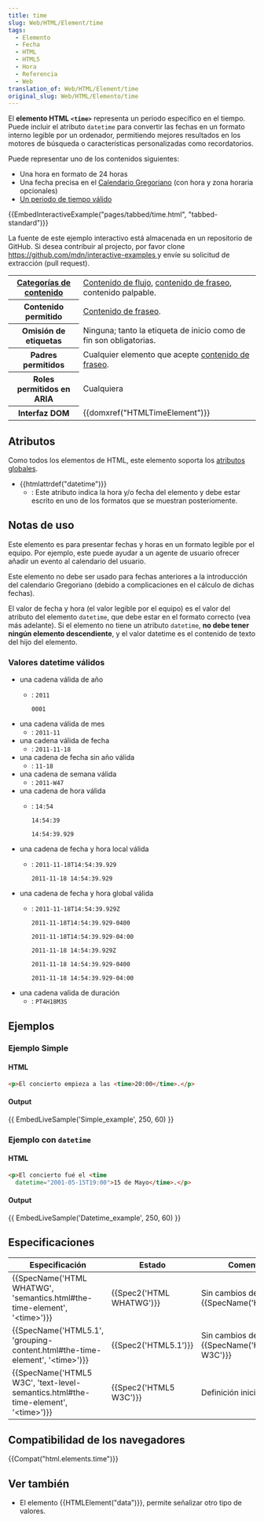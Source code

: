```yaml
---
title: time
slug: Web/HTML/Element/time
tags:
  - Elemento
  - Fecha
  - HTML
  - HTML5
  - Hora
  - Referencia
  - Web
translation_of: Web/HTML/Element/time
original_slug: Web/HTML/Elemento/time
---
```

El **elemento HTML `<time>`** representa un periodo específico en el tiempo. Puede incluir el atributo `datetime` para convertir las fechas en un formato interno legible por un ordenador, permitiendo mejores resultados en los motores de búsqueda o características personalizadas como recordatorios.

Puede representar uno de los contenidos siguientes:

- Una hora en formato de 24 horas
- Una fecha precisa en el [Calendario Gregoriano](https://es.wikipedia.org/wiki/Calendario_gregoriano) (con hora y zona horaria opcionales)
- [Un periodo de tiempo válido](https://www.w3.org/TR/2014/REC-html5-20141028/infrastructure.html#valid-duration-string)

{{EmbedInteractiveExample("pages/tabbed/time.html", "tabbed-standard")}}

La fuente de este ejemplo interactivo está almacenada en un repositorio de GitHub. Si desea contribuir al projecto, por favor clone [https://github.com/mdn/interactive-examples ](https://github.com/mdn/interactive-examples)y envíe su solicitud de extracción (pull request).

<table class="properties">
  <tbody>
    <tr>
      <th scope="row">
        <a href="/en-US/docs/Web/HTML/Content_categories"
          >Categorías de contenido</a
        >
      </th>
      <td>
        <a href="/en-US/docs/Web/HTML/Content_categories#Flow_content"
          >Contenido de flujo</a
        >,
        <a href="/en-US/docs/HTML/Content_categories#Phrasing_content"
          >contenido de fraseo</a
        >, contenido palpable.
      </td>
    </tr>
    <tr>
      <th scope="row">Contenido permitido</th>
      <td>
        <a href="/en-US/docs/HTML/Content_categories#Phrasing_content"
          >Contenido de fraseo</a
        >.
      </td>
    </tr>
    <tr>
      <th scope="row">Omisión de etiquetas</th>
      <td>
        Ninguna; tanto la etiqueta de inicio como de fin son obligatorias.
      </td>
    </tr>
    <tr>
      <th scope="row">Padres permitidos</th>
      <td>
        Cualquier elemento que acepte
        <a href="/en-US/docs/HTML/Content_categories#Phrasing_content"
          >contenido de fraseo</a
        >.
      </td>
    </tr>
    <tr>
      <th scope="row">Roles permitidos en ARIA</th>
      <td>Cualquiera</td>
    </tr>
    <tr>
      <th scope="row">Interfaz DOM</th>
      <td>{{domxref("HTMLTimeElement")}}</td>
    </tr>
  </tbody>
</table>

## Atributos

Como todos los elementos de HTML, este elemento soporta los [atributos globales](/es/docs/Web/HTML/Atributos_Globales).

- {{htmlattrdef("datetime")}}
  - : Este atributo indica la hora y/o fecha del elemento y debe estar escrito en uno de los formatos que se muestran posteriomente.

## Notas de uso

Este elemento es para presentar fechas y horas en un formato legible por el equipo. Por ejemplo, este puede ayudar a un agente de usuario ofrecer añadir un evento al calendario del usuario.

Este elemento no debe ser usado para fechas anteriores a la introducción del calendario Gregoriano (debido a complicaciones en el cálculo de dichas fechas).

El valor de fecha y hora (el valor legible por el equipo) es el valor del atributo del elemento `datetime`, que debe estar en el formato correcto (vea más adelante). Si el elemento no tiene un atributo `datetime`, **no debe tener ningún elemento descendiente**, y el valor datetime es el contenido de texto del hijo del elemento.

### Valores datetime válidos

- una cadena válida de año
  - : `2011`
  
    `0001`
- una cadena válida de mes
  - : `2011-11`
- una cadena válida de fecha
  - : `2011-11-18`
- una cadena de fecha sin año válida
  - : `11-18`
- una cadena de semana válida
  - : `2011-W47`
- una cadena de hora válida
  - : `14:54`
  
    `14:54:39`
    
    `14:54:39.929`
- una cadena de fecha y hora local válida
  - : `2011-11-18T14:54:39.929`
  
    `2011-11-18 14:54:39.929`
- una cadena de fecha y hora global válida
  - : `2011-11-18T14:54:39.929Z`
  
    `2011-11-18T14:54:39.929-0400`
    
    `2011-11-18T14:54:39.929-04:00`
    
    `2011-11-18 14:54:39.929Z`
    
    `2011-11-18 14:54:39.929-0400`
    
    `2011-11-18 14:54:39.929-04:00`
- una cadena valida de duración
  - : `PT4H18M3S`

## Ejemplos

### Ejemplo Simple

#### HTML

```html
<p>El concierto empieza a las <time>20:00</time>.</p>
```

#### Output

{{ EmbedLiveSample('Simple_example', 250, 60) }}

### Ejemplo con `datetime`

#### HTML

```html
<p>El concierto fué el <time
  datetime="2001-05-15T19:00">15 de Mayo</time>.</p>
```

#### Output

{{ EmbedLiveSample('Datetime_example', 250, 60) }}

## Especificaciones

| Especificación                                                                                                       | Estado                           | Comentario                                         |
| -------------------------------------------------------------------------------------------------------------------- | -------------------------------- | -------------------------------------------------- |
| {{SpecName('HTML WHATWG', 'semantics.html#the-time-element', '&lt;time&gt;')}}             | {{Spec2('HTML WHATWG')}} | Sin cambios desde {{SpecName('HTML5.1')}} |
| {{SpecName('HTML5.1', 'grouping-content.html#the-time-element', '&lt;time&gt;')}}         | {{Spec2('HTML5.1')}}     | Sin cambios desde {{SpecName('HTML5 W3C')}} |
| {{SpecName('HTML5 W3C', 'text-level-semantics.html#the-time-element', '&lt;time&gt;')}} | {{Spec2('HTML5 W3C')}}     | Definición inicial                                 |

## Compatibilidad de los navegadores

{{Compat("html.elements.time")}}

## Ver también

- El elemento {{HTMLElement("data")}}, permite señalizar otro tipo de valores.
